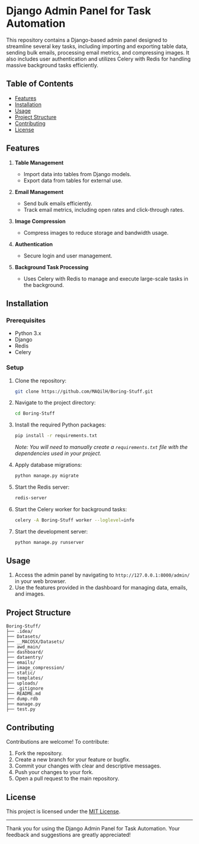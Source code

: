# Django Admin Panel for Task Automation

This repository contains a Django-based admin panel designed to streamline several key tasks, including importing and exporting table data, sending bulk emails, processing email metrics, and compressing images. It also includes user authentication and utilizes Celery with Redis for handling massive background tasks efficiently.

## Table of Contents

- [Features](#features)
- [Installation](#installation)
- [Usage](#usage)
- [Project Structure](#project-structure)
- [Contributing](#contributing)
- [License](#license)

## Features

1. **Table Management**
   - Import data into tables from Django models.
   - Export data from tables for external use.

2. **Email Management**
   - Send bulk emails efficiently.
   - Track email metrics, including open rates and click-through rates.

3. **Image Compression**
   - Compress images to reduce storage and bandwidth usage.

4. **Authentication**
   - Secure login and user management.

5. **Background Task Processing**
   - Uses Celery with Redis to manage and execute large-scale tasks in the background.

## Installation

### Prerequisites

- Python 3.x
- Django
- Redis
- Celery

### Setup

1. Clone the repository:
   ```bash
   git clone https://github.com/MAQilH/Boring-Stuff.git
   ```
2. Navigate to the project directory:
   ```bash
   cd Boring-Stuff
   ```
3. Install the required Python packages:
   ```bash
   pip install -r requirements.txt
   ```
   *Note: You will need to manually create a `requirements.txt` file with the dependencies used in your project.*

4. Apply database migrations:
   ```bash
   python manage.py migrate
   ```

5. Start the Redis server:
   ```bash
   redis-server
   ```

6. Start the Celery worker for background tasks:
   ```bash
   celery -A Boring-Stuff worker --loglevel=info
   ```

7. Start the development server:
   ```bash
   python manage.py runserver
   ```

## Usage

1. Access the admin panel by navigating to `http://127.0.0.1:8000/admin/` in your web browser.
2. Use the features provided in the dashboard for managing data, emails, and images.

## Project Structure

```plaintext
Boring-Stuff/
├── .idea/
├── Datasets/
├── __MACOSX/Datasets/
├── awd_main/
├── dashboard/
├── dataentry/
├── emails/
├── image_compression/
├── static/
├── templates/
├── uploads/
├── .gitignore
├── README.md
├── dump.rdb
├── manage.py
├── test.py
```

## Contributing

Contributions are welcome! To contribute:

1. Fork the repository.
2. Create a new branch for your feature or bugfix.
3. Commit your changes with clear and descriptive messages.
4. Push your changes to your fork.
5. Open a pull request to the main repository.

## License

This project is licensed under the [MIT License](./LICENSE).

---

Thank you for using the Django Admin Panel for Task Automation. Your feedback and suggestions are greatly appreciated!

